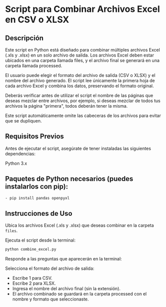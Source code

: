 # Script para Combinar Archivos Excel en CSV o XLSX
## Descripción
Este script en Python está diseñado para combinar múltiples archivos Excel (.xls y .xlsx) en un solo archivo de salida. Los archivos Excel deben estar ubicados en una carpeta llamada files, y el archivo final se generará en una carpeta llamada processed.

El usuario puede elegir el formato del archivo de salida (CSV o XLSX) y el nombre del archivo generado. El script lee únicamente la primera hoja de cada archivo Excel y combina los datos, preservando el formato original.

Deberás verificar antes de utilizar el script el nombre de las páginas que deseas mezclar entre archivos, por ejemplo, si deseas mezclar de todos tus archivos la página "primera", todos deberán tener la misma.

Este script automáticamente omite las cabeceras de los archivos para evitar que se dupliquen.
## Requisitos Previos
Antes de ejecutar el script, asegúrate de tener instaladas las siguientes dependencias:

Python 3.x

## Paquetes de Python necesarios (puedes instalarlos con pip):
```bash
- pip install pandas openpyxl 
```
## Instrucciones de Uso
Ubica los archivos Excel (.xls y .xlsx) que deseas combinar en la carpeta `files`.

Ejecuta el script desde la terminal:

```bash
python combine_excel.py
```

Responde a las preguntas que aparecerán en la terminal:

Selecciona el formato del archivo de salida:
- Escribe 1 para CSV.
- Escribe 2 para XLSX.
- Ingresa el nombre del archivo final (sin la extensión).
- El archivo combinado se guardará en la carpeta processed con el nombre y formato que seleccionaste.

